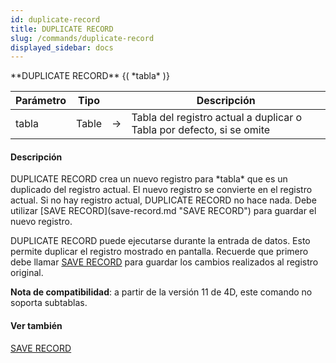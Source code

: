 ```yaml
---
id: duplicate-record
title: DUPLICATE RECORD
slug: /commands/duplicate-record
displayed_sidebar: docs
---
```


<!--REF #_command_.DUPLICATE RECORD.Syntax-->**DUPLICATE RECORD** {( *tabla* )}<!-- END REF-->
<!--REF #_command_.DUPLICATE RECORD.Params-->
| Parámetro | Tipo |  | Descripción |
| --- | --- | --- | --- |
| tabla | Table | &srarr; | Tabla del registro actual a duplicar o Tabla por defecto, si se omite |

<!-- END REF-->

#### Descripción 

<!--REF #_command_.DUPLICATE RECORD.Summary-->DUPLICATE RECORD crea un nuevo registro para *tabla* que es un duplicado del registro actual.<!-- END REF--> El nuevo registro se convierte en el registro actual. Si no hay registro actual, DUPLICATE RECORD no hace nada. Debe utilizar [SAVE RECORD](save-record.md "SAVE RECORD") para guardar el nuevo registro.

DUPLICATE RECORD puede ejecutarse durante la entrada de datos. Esto permite duplicar el registro mostrado en pantalla. Recuerde que primero debe llamar [SAVE RECORD](save-record.md "SAVE RECORD") para guardar los cambios realizados al registro original. 

**Nota de compatibilidad**: a partir de la versión 11 de 4D, este comando no soporta subtablas.

#### Ver también 

[SAVE RECORD](save-record.md)  